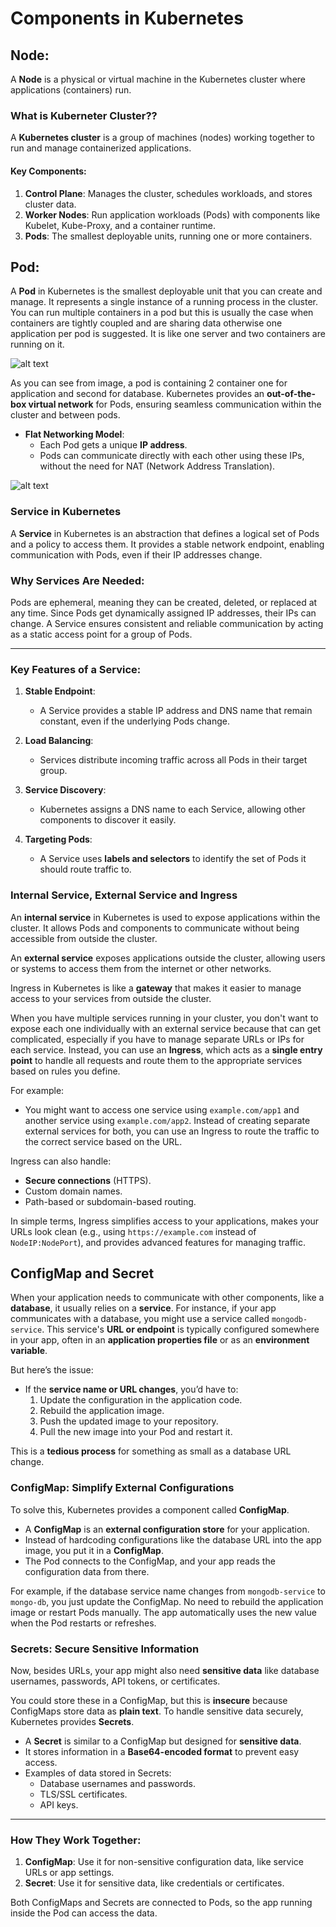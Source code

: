 # Components in Kubernetes

## Node:
A **Node** is a physical or virtual machine in the Kubernetes cluster where applications (containers) run.

### What is Kuberneter Cluster??
A **Kubernetes cluster** is a group of machines (nodes) working together to run and manage containerized applications. 

#### Key Components:
1. **Control Plane**: Manages the cluster, schedules workloads, and stores cluster data.
2. **Worker Nodes**: Run application workloads (Pods) with components like Kubelet, Kube-Proxy, and a container runtime.
3. **Pods**: The smallest deployable units, running one or more containers.

## Pod:
A **Pod** in Kubernetes is the smallest deployable unit that you can create and manage. It represents a single instance of a running process in the cluster. You can run multiple containers in a pod but this is usually the case when containers are tightly coupled and are sharing data otherwise one application per pod is suggested. It is like one server and two containers are running on it.

![alt text](images/image.png)

As you can see from image, a pod is containing 2 container one for application and second for database. Kubernetes provides an **out-of-the-box virtual network** for Pods, ensuring seamless communication within the cluster and between pods.

- **Flat Networking Model**:
   - Each Pod gets a unique **IP address**.
   - Pods can communicate directly with each other using these IPs, without the need for NAT (Network Address Translation).

![alt text](images/image-1.png)

### **Service in Kubernetes**

A **Service** in Kubernetes is an abstraction that defines a logical set of Pods and a policy to access them. It provides a stable network endpoint, enabling communication with Pods, even if their IP addresses change.

### **Why Services Are Needed:**
Pods are ephemeral, meaning they can be created, deleted, or replaced at any time. Since Pods get dynamically assigned IP addresses, their IPs can change. A Service ensures consistent and reliable communication by acting as a static access point for a group of Pods.

---

### **Key Features of a Service:**

1. **Stable Endpoint**:
   - A Service provides a stable IP address and DNS name that remain constant, even if the underlying Pods change.

2. **Load Balancing**:
   - Services distribute incoming traffic across all Pods in their target group.

3. **Service Discovery**:
   - Kubernetes assigns a DNS name to each Service, allowing other components to discover it easily.

4. **Targeting Pods**:
   - A Service uses **labels and selectors** to identify the set of Pods it should route traffic to.

### Internal Service, External Service and Ingress 
An **internal service** in Kubernetes is used to expose applications within the cluster. It allows Pods and components to communicate without being accessible from outside the cluster.

An **external service** exposes applications outside the cluster, allowing users or systems to access them from the internet or other networks.

Ingress in Kubernetes is like a **gateway** that makes it easier to manage access to your services from outside the cluster. 

When you have multiple services running in your cluster, you don't want to expose each one individually with an external service because that can get complicated, especially if you have to manage separate URLs or IPs for each service. Instead, you can use an **Ingress**, which acts as a **single entry point** to handle all requests and route them to the appropriate services based on rules you define.

For example:
- You might want to access one service using `example.com/app1` and another service using `example.com/app2`. Instead of creating separate external services for both, you can use an Ingress to route the traffic to the correct service based on the URL.

Ingress can also handle:
- **Secure connections** (HTTPS).
- Custom domain names.
- Path-based or subdomain-based routing.

In simple terms, Ingress simplifies access to your applications, makes your URLs look clean (e.g., using `https://example.com` instead of `NodeIP:NodePort`), and provides advanced features for managing traffic.

## ConfigMap and Secret

When your application needs to communicate with other components, like a **database**, it usually relies on a **service**. For instance, if your app communicates with a database, you might use a service called `mongodb-service`. This service's **URL or endpoint** is typically configured somewhere in your app, often in an **application properties file** or as an **environment variable**.

But here’s the issue:
- If the **service name or URL changes**, you’d have to:
  1. Update the configuration in the application code.
  2. Rebuild the application image.
  3. Push the updated image to your repository.
  4. Pull the new image into your Pod and restart it.

This is a **tedious process** for something as small as a database URL change.


### **ConfigMap**: Simplify External Configurations
To solve this, Kubernetes provides a component called **ConfigMap**.

- A **ConfigMap** is an **external configuration store** for your application.
- Instead of hardcoding configurations like the database URL into the app image, you put it in a **ConfigMap**.
- The Pod connects to the ConfigMap, and your app reads the configuration data from there.

For example, if the database service name changes from `mongodb-service` to `mongo-db`, you just update the ConfigMap. No need to rebuild the application image or restart Pods manually. The app automatically uses the new value when the Pod restarts or refreshes.

### **Secrets**: Secure Sensitive Information
Now, besides URLs, your app might also need **sensitive data** like database usernames, passwords, API tokens, or certificates. 

You could store these in a ConfigMap, but this is **insecure** because ConfigMaps store data as **plain text**. To handle sensitive data securely, Kubernetes provides **Secrets**.

- A **Secret** is similar to a ConfigMap but designed for **sensitive data**.
- It stores information in a **Base64-encoded format** to prevent easy access.
- Examples of data stored in Secrets:
  - Database usernames and passwords.
  - TLS/SSL certificates.
  - API keys.

---

### **How They Work Together:**
1. **ConfigMap**: Use it for non-sensitive configuration data, like service URLs or app settings.
2. **Secret**: Use it for sensitive data, like credentials or certificates.

Both ConfigMaps and Secrets are connected to Pods, so the app running inside the Pod can access the data.



